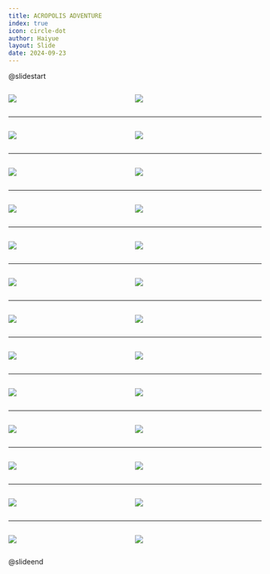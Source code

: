 ```yaml
---
title: ACROPOLIS ADVENTURE
index: true
icon: circle-dot
author: Haiyue
layout: Slide
date: 2024-09-23
---
```

 
@slidestart

<div style="display:flex">
<div style="flex:1">

![](/reading/english/Level-W/ACROPOLIS%20ADVENTURE/001.webp)
</div>
<div style="flex:1">

![](/reading/english/Level-W/ACROPOLIS%20ADVENTURE/002.webp)
</div>
</div>

---

<div style="display:flex">
<div style="flex:1">

![](/reading/english/Level-W/ACROPOLIS%20ADVENTURE/003.webp)
</div>
<div style="flex:1">

![](/reading/english/Level-W/ACROPOLIS%20ADVENTURE/004.webp)
</div>
</div>

---

<div style="display:flex">
<div style="flex:1">

![](/reading/english/Level-W/ACROPOLIS%20ADVENTURE/005.webp)
</div>
<div style="flex:1">

![](/reading/english/Level-W/ACROPOLIS%20ADVENTURE/006.webp)
</div>
</div>

---

<div style="display:flex">
<div style="flex:1">

![](/reading/english/Level-W/ACROPOLIS%20ADVENTURE/007.webp)
</div>
<div style="flex:1">

![](/reading/english/Level-W/ACROPOLIS%20ADVENTURE/008.webp)
</div>
</div>

---

<div style="display:flex">
<div style="flex:1">

![](/reading/english/Level-W/ACROPOLIS%20ADVENTURE/009.webp)
</div>
<div style="flex:1">

![](/reading/english/Level-W/ACROPOLIS%20ADVENTURE/010.webp)
</div>
</div>

---

<div style="display:flex">
<div style="flex:1">

![](/reading/english/Level-W/ACROPOLIS%20ADVENTURE/011.webp)
</div>
<div style="flex:1">

![](/reading/english/Level-W/ACROPOLIS%20ADVENTURE/012.webp)
</div>
</div>

---

<div style="display:flex">
<div style="flex:1">

![](/reading/english/Level-W/ACROPOLIS%20ADVENTURE/013.webp)
</div>
<div style="flex:1">

![](/reading/english/Level-W/ACROPOLIS%20ADVENTURE/014.webp)
</div>
</div>

---

<div style="display:flex">
<div style="flex:1">

![](/reading/english/Level-W/ACROPOLIS%20ADVENTURE/015.webp)
</div>
<div style="flex:1">

![](/reading/english/Level-W/ACROPOLIS%20ADVENTURE/016.webp)
</div>
</div>

---

<div style="display:flex">
<div style="flex:1">

![](/reading/english/Level-W/ACROPOLIS%20ADVENTURE/017.webp)
</div>
<div style="flex:1">

![](/reading/english/Level-W/ACROPOLIS%20ADVENTURE/018.webp)
</div>
</div>

---

<div style="display:flex">
<div style="flex:1">

![](/reading/english/Level-W/ACROPOLIS%20ADVENTURE/019.webp)
</div>
<div style="flex:1">

![](/reading/english/Level-W/ACROPOLIS%20ADVENTURE/020.webp)
</div>
</div>

---

<div style="display:flex">
<div style="flex:1">

![](/reading/english/Level-W/ACROPOLIS%20ADVENTURE/021.webp)
</div>
<div style="flex:1">

![](/reading/english/Level-W/ACROPOLIS%20ADVENTURE/022.webp)
</div>
</div>

---

<div style="display:flex">
<div style="flex:1">

![](/reading/english/Level-W/ACROPOLIS%20ADVENTURE/023.webp)
</div>
<div style="flex:1">

![](/reading/english/Level-W/ACROPOLIS%20ADVENTURE/024.webp)
</div>
</div>

---

<div style="display:flex">
<div style="flex:1">

![](/reading/english/Level-W/ACROPOLIS%20ADVENTURE/025.webp)
</div>
<div style="flex:1">

![](/reading/english/Level-W/ACROPOLIS%20ADVENTURE/026.webp)
</div>
</div>

@slideend